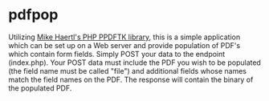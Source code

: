 pdfpop
======

Utilizing [Mike Haertl's PHP PPDFTK library](https://github.com/mikehaertl/php-pdftk), this is a simple application which can be set up on a Web server and provide population of PDF's which contain form fields.  Simply POST your data to the endpoint (index.php).  Your POST data must include the PDF you wish to be populated (the field name must be called "file") and additional fields whose names match the field names on the PDF.  The response will contain the binary of the populated PDF.
